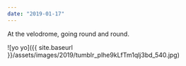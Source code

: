 ```yaml
---
date: "2019-01-17"
---
```


At the velodrome, going round and round.

![yo yo]({{ site.baseurl }}/assets/images/2019/tumblr_plhe9kLfTm1qlj3bd_540.jpg)
